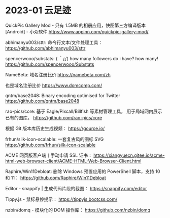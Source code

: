 # 2023-01 云足迹

QuickPic Gallery Mod - 只有 1.5MB 的相册应用，快图第三方编译版本[Android] - 小众软件
https://www.appinn.com/quickpic-gallery-mod/

abhimanyu003/sttr: 命令行文本/文件处理工具：
https://github.com/abhimanyu003/sttr

spencerwooo/substats: ( ｀д′) how many followers do i have? how many!
https://github.com/spencerwooo/Substats

NameBeta: 域名注册比价
https://namebeta.com/zh

也是域名注册比价
https://www.domcomp.com/

qntm/base2048: Binary encoding optimised for Twitter
https://github.com/qntm/base2048

rao-pics/core: 基于 Eagle/Pixcall/Billfish 等素材管理工具， 用于局域网内展示已有的图库。
https://github.com/rao-pics/core

根据 Git 版本库历史生成视频：
https://gource.io/

frhun/silk-icon-scalable: 一套复古风的图标 SVG
https://github.com/frhun/silk-icon-scalable

ACME 网页版客户端丨手动申请 SSL 证书：
https://xiangyuecn.gitee.io/acme-html-web-browser-client/ACME-HTML-Web-Browser-Client.html

Raphire/Win11Debloat: 删除 Windows 预置应用的 PowerShell 脚本，支持 10 和 11：
https://github.com/Raphire/Win11Debloat

Editor - snappify | 生成代码片段的截图：
https://snappify.com/editor

Tippy.js - 鼠标悬停提示：
https://tippyjs.bootcss.com/

nzbin/domq - 模块化的 DOM 操作库：
https://github.com/nzbin/domq

